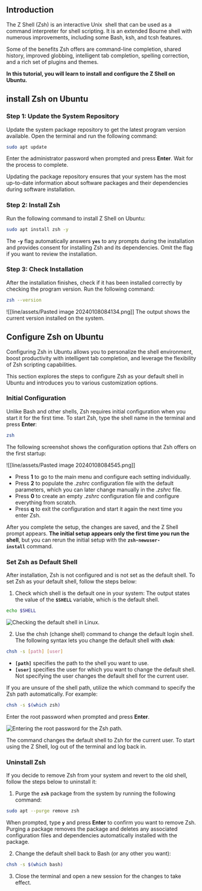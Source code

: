 ## Introduction

The Z Shell (Zsh) is an interactive Unix  shell that can be used as a command interpreter for shell scripting. It is an extended Bourne shell with numerous improvements, including some Bash, ksh, and tcsh features.

Some of the benefits Zsh offers are command-line completion, shared history, improved globbing, intelligent tab completion, spelling correction, and a rich set of plugins and themes.

**In this tutorial, you will learn to install and configure the Z Shell on Ubuntu.**
## install Zsh on Ubuntu
### Step 1: Update the System Repository

Update the system package repository to get the latest program version available. Open the terminal and run the following command:

```sh
sudo apt update
```

Enter the administrator password when prompted and press **Enter**. Wait for the process to complete.

Updating the package repository ensures that your system has the most up-to-date information about software packages and their dependencies during software installation.
### Step 2: Install Zsh

Run the following command to install Z Shell on Ubuntu:

```sh
sudo apt install zsh -y
```

The **`-y`** flag automatically answers **`yes`** to any prompts during the installation and provides consent for installing Zsh and its dependencies. Omit the flag if you want to review the installation.
### Step 3: Check Installation

After the installation finishes, check if it has been installed correctly by checking the program version. Run the following command:

```sh
zsh --version
```

![[line/assets/Pasted image 20240108084134.png]]
The output shows the current version installed on the system.
## Configure Zsh on Ubuntu

Configuring Zsh in Ubuntu allows you to personalize the shell environment, boost productivity with intelligent tab completion, and leverage the flexibility of Zsh scripting capabilities.

This section explores the steps to configure Zsh as your default shell in Ubuntu and introduces you to various customization options.
### Initial Configuration

Unlike Bash and other shells, Zsh requires initial configuration when you start it for the first time. To start Zsh, type the shell name in the terminal and press **Enter**:

```sh
zsh
```

The following screenshot shows the configuration options that Zsh offers on the first startup:

![[line/assets/Pasted image 20240108084545.png]]
- Press **1** to go to the main menu and configure each setting individually.
- Press **2** to populate the _.zshrc_ configuration file with the default parameters, which you can later change manually in the _.zshrc_ file.
- Press **0** to create an empty _.zshrc_ configuration file and configure everything from scratch.
- Press **q** to exit the configuration and start it again the next time you enter Zsh.

After you complete the setup, the changes are saved, and the Z Shell prompt appears. **The initial setup appears only the first time you run the shell**, but you can rerun the initial setup with the **`zsh-newuser-install`** command.

### Set Zsh as Default Shell

After installation, Zsh is not configured and is not set as the default shell. To set Zsh as your default shell, follow the steps below:

1. Check which shell is the default one in your system:
The output states the value of the **`$SHELL`** variable, which is the default shell.

```sh
echo $SHELL
```

![Checking the default shell in Linux.](https://phoenixnap.com/kb/wp-content/uploads/2023/07/see-default-shell-in-linux.png)


2. Use the chsh (change shell) command to change the default login shell. The following syntax lets you change the default shell with **`chsh`**:

```sh
chsh -s [path] [user]
```

- **`[path]`** specifies the path to the shell you want to use.
- **`[user]`** specifies the user for which you want to change the default shell. Not specifying the user changes the default shell for the current user.

If you are unsure of the shell path, utilize the which command to specify the Zsh path automatically. For example:

```sh
chsh -s $(which zsh)
```

Enter the root password when prompted and press **Enter**.

![Entering the root password for the Zsh path.](https://phoenixnap.com/kb/wp-content/uploads/2023/07/change-default-shell-in-linux.png)

The command changes the default shell to Zsh for the current user. To start using the Z Shell, log out of the terminal and log back in.

### Uninstall Zsh

If you decide to remove Zsh from your system and revert to the old shell, follow the steps below to uninstall it:

1. Purge the **`zsh`** package from the system by running the following command:

```sh
sudo apt --purge remove zsh
```

When prompted, type **`y`** and press **Enter** to confirm you want to remove Zsh.
Purging a package removes the package and deletes any associated configuration files and dependencies automatically installed with the package.

2. Change the default shell back to Bash (or any other you want):

```sh
chsh -s $(which bash)
```

3. Close the terminal and open a new session for the changes to take effect.